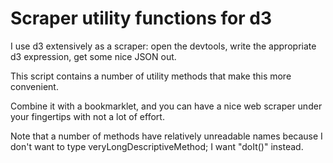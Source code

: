 # Scraper utility functions for d3

I use d3 extensively as a scraper: open the devtools, write the
appropriate d3 expression, get some nice JSON out.

This script contains a number of utility methods that make this more
convenient.

Combine it with a bookmarklet, and you can have a nice web scraper
under your fingertips with not a lot of effort.

Note that a number of methods have relatively unreadable names because
I don't want to type veryLongDescriptiveMethod; I want "doIt()" instead.

